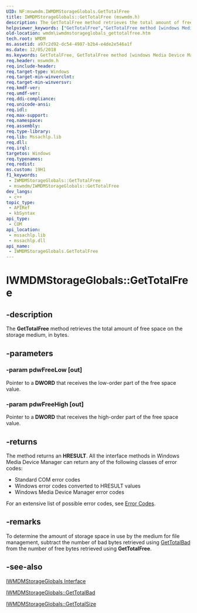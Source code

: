 ```yaml
---
UID: NF:mswmdm.IWMDMStorageGlobals.GetTotalFree
title: IWMDMStorageGlobals::GetTotalFree (mswmdm.h)
description: The GetTotalFree method retrieves the total amount of free space on the storage medium, in bytes.
helpviewer_keywords: ["GetTotalFree","GetTotalFree method [windows Media Device Manager]","GetTotalFree method [windows Media Device Manager]","IWMDMStorageGlobals interface","IWMDMStorageGlobals interface [windows Media Device Manager]","GetTotalFree method","IWMDMStorageGlobals.GetTotalFree","IWMDMStorageGlobals::GetTotalFree","IWMDMStorageGlobalsGetTotalFree","mswmdm/IWMDMStorageGlobals::GetTotalFree","wmdm.iwmdmstorageglobals_gettotalfree"]
old-location: wmdm\iwmdmstorageglobals_gettotalfree.htm
tech.root: WMDM
ms.assetid: a97c2d92-dc54-4987-b2b4-e4de2e546a1f
ms.date: 12/05/2018
ms.keywords: GetTotalFree, GetTotalFree method [windows Media Device Manager], GetTotalFree method [windows Media Device Manager],IWMDMStorageGlobals interface, IWMDMStorageGlobals interface [windows Media Device Manager],GetTotalFree method, IWMDMStorageGlobals.GetTotalFree, IWMDMStorageGlobals::GetTotalFree, IWMDMStorageGlobalsGetTotalFree, mswmdm/IWMDMStorageGlobals::GetTotalFree, wmdm.iwmdmstorageglobals_gettotalfree
req.header: mswmdm.h
req.include-header: 
req.target-type: Windows
req.target-min-winverclnt: 
req.target-min-winversvr: 
req.kmdf-ver: 
req.umdf-ver: 
req.ddi-compliance: 
req.unicode-ansi: 
req.idl: 
req.max-support: 
req.namespace: 
req.assembly: 
req.type-library: 
req.lib: Mssachlp.lib
req.dll: 
req.irql: 
targetos: Windows
req.typenames: 
req.redist: 
ms.custom: 19H1
f1_keywords:
 - IWMDMStorageGlobals::GetTotalFree
 - mswmdm/IWMDMStorageGlobals::GetTotalFree
dev_langs:
 - c++
topic_type:
 - APIRef
 - kbSyntax
api_type:
 - COM
api_location:
 - mssachlp.lib
 - mssachlp.dll
api_name:
 - IWMDMStorageGlobals.GetTotalFree
---
```


# IWMDMStorageGlobals::GetTotalFree


## -description

The <b>GetTotalFree</b> method retrieves the total amount of free space on the storage medium, in bytes.

## -parameters

### -param pdwFreeLow [out]

Pointer to a <b>DWORD</b> that receives the low-order part of the free space value.

### -param pdwFreeHigh [out]

Pointer to a <b>DWORD</b> that receives the high-order part of the free space value.

## -returns

The method returns an <b>HRESULT</b>. All the interface methods in Windows Media Device Manager can return any of the following classes of error codes:

<ul>
<li>Standard COM error codes </li>
<li>Windows error codes converted to HRESULT values </li>
<li>Windows Media Device Manager error codes </li>
</ul>
For an extensive list of possible error codes, see <a href="https://docs.microsoft.com/windows/desktop/WMDM/error-codes">Error Codes</a>.

## -remarks

To determine the amount of storage space in use by the medium for file management, subtract the number of bad bytes retrieved using <a href="https://docs.microsoft.com/windows/desktop/api/mswmdm/nf-mswmdm-iwmdmstorageglobals-gettotalbad">GetTotalBad</a> from the number of free bytes retrieved using <b>GetTotalFree</b>.

## -see-also

<a href="https://docs.microsoft.com/windows/desktop/api/mswmdm/nn-mswmdm-iwmdmstorageglobals">IWMDMStorageGlobals Interface</a>



<a href="https://docs.microsoft.com/windows/desktop/api/mswmdm/nf-mswmdm-iwmdmstorageglobals-gettotalbad">IWMDMStorageGlobals::GetTotalBad</a>



<a href="https://docs.microsoft.com/windows/desktop/api/mswmdm/nf-mswmdm-iwmdmstorageglobals-gettotalsize">IWMDMStorageGlobals::GetTotalSize</a>

